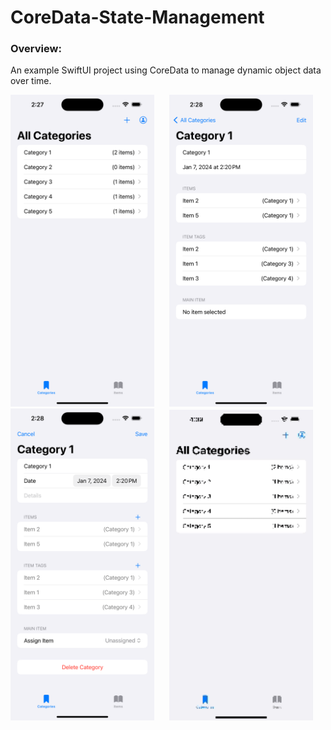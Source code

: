 # CoreData-State-Management


### Overview: 

An example SwiftUI project using CoreData to manage dynamic object data over time.

<p align="center">

  <img src="PreviewResources/Screenshot1.png" width="230"  title="All Categories">&nbsp;&nbsp;&nbsp;&nbsp;&nbsp;
<img src="PreviewResources/Screenshot2.png" width="230"  title="Category Detail View">&nbsp;&nbsp;&nbsp;&nbsp;&nbsp;
  <img src="PreviewResources/Screenshot3.png" width="230"  title="Editing Category">&nbsp;&nbsp;&nbsp;&nbsp;&nbsp;
  <img src="PreviewResources/ScreenRecording1.gif" width="230" title="App Example">&nbsp;&nbsp;&nbsp;&nbsp;&nbsp;
</p>
<br></br>
